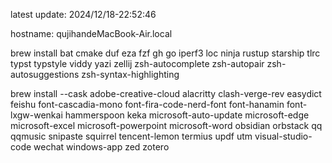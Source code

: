 latest update:
2024/12/18-22:52:46
  
hostname:
qujihandeMacBook-Air.local
  
brew install 
bat
cmake
duf
eza
fzf
gh
go
iperf3
loc
ninja
rustup
starship
tlrc
typst
typstyle
viddy
yazi
zellij
zsh-autocomplete
zsh-autopair
zsh-autosuggestions
zsh-syntax-highlighting
  
brew install --cask
adobe-creative-cloud
alacritty
clash-verge-rev
easydict
feishu
font-cascadia-mono
font-fira-code-nerd-font
font-hanamin
font-lxgw-wenkai
hammerspoon
keka
microsoft-auto-update
microsoft-edge
microsoft-excel
microsoft-powerpoint
microsoft-word
obsidian
orbstack
qq
qqmusic
snipaste
squirrel
tencent-lemon
termius
updf
utm
visual-studio-code
wechat
windows-app
zed
zotero
